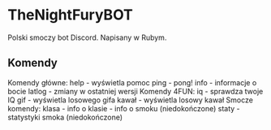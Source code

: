 # TheNightFuryBOT
Polski smoczy bot Discord. Napisany w Rubym.
## Komendy
Komendy główne:
  help - wyświetla pomoc
  ping - pong!
  info - informacje o bocie
  latlog - zmiany w ostatniej wersji
Komendy 4FUN:
  iq - sprawdza twoje IQ
  gif - wyświetla losowego gifa
  kawał - wyświetla losowy kawał 
Smocze komendy:
  klasa <nazwa> - info o klasie
  <gatunek> - info o smoku (niedokończone)
  staty <gatunek> - statystyki smoka (niedokończone)
